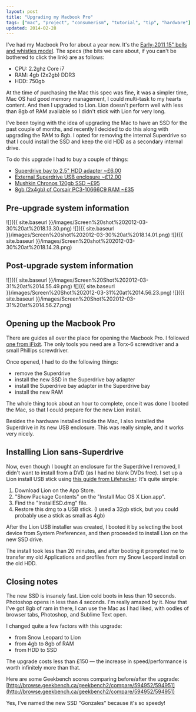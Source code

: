 ```yaml
---
layout: post
title: "Upgrading my Macbook Pro"
tags: ["mac", "project", "consumerism", "tutorial", "tip", "hardware"]
updated: 2014-02-28
---
```

I've had my Macbook Pro for about a year now. It's the [Early-2011 15" bells and whistles model](http://www.everymac.com/systems/apple/macbook_pro/stats/macbook-pro-core-i7-2.2-15-early-2011-unibody-thunderbolt-specs.html). The specs (the bits we care about, if you can't be bothered to click the link) are as follows:

- CPU: 2.2ghz Core i7
- RAM: 4gb (2x2gb) DDR3
- HDD: 750gb

<!-- more -->

At the time of purchasing the Mac this spec was fine, it was a simpler time, Mac OS had good memory management, I could multi-task to my hearts content. And then I upgraded to Lion. Lion doesn't perform well with less than 8gb of RAM available so I didn't stick with Lion for very long.

I've been toying with the idea of upgrading the Mac to have an SSD for the past couple of months, and recently I decided to do this along with upgrading the RAM to 8gb. I opted for removing the internal Superdrive so that I could install the SSD and keep the old HDD as a secondary internal drive.

To do this upgrade I had to buy a couple of things:

- [Superdrive bay to 2.5" HDD adapter ~£6.00](http://www.suntekstore.co.uk/product-10010809-25_inch_the_second_sata_hdd_ssd_caddy_for_apple_macbook.html)
- [External Superdrive USB enclosure ~£12.00](http://cgi.ebay.co.uk/ws/eBayISAPI.dll?ViewItem&item=320817912050)
- [Mushkin Chronos 120gb SSD ~£95](http://www.aria.co.uk/Products/Components/Solid+State+Drives/Mushkin+Chronos+120GB+2.5%22+SATA-III+Solid+State+Hard+Drive+?productId=45660)
- [8gb (2x4gb) of Corsair PC3-10666C9 RAM ~£35](http://www.aria.co.uk/Products/Components/Memory+-+RAM/SODIMM+-+Laptops+%2F+Compact+PC/SODIMM+DDR3/8GB+Corsair+Value+Select+%282x4GB%29+DDR3+PC3-10666C9+1333MHz+1.5v+SODIMM+Memory+-+CMSO8GX3M2A1333C9+?productId=47381)

## Pre-upgrade system information
![]({{ site.baseurl }}/images/Screen%20shot%202012-03-30%20at%2018.13.30.png)
![]({{ site.baseurl }}/images/Screen%20shot%202012-03-30%20at%2018.14.01.png)
![]({{ site.baseurl }}/images/Screen%20shot%202012-03-30%20at%2018.14.28.png)

## Post-upgrade system information
![]({{ site.baseurl }}/images/Screen%20Shot%202012-03-31%20at%2014.55.49.png)
![]({{ site.baseurl }}/images/Screen%20Shot%202012-03-31%20at%2014.56.23.png)
![]({{ site.baseurl }}/images/Screen%20Shot%202012-03-31%20at%2014.56.27.png)


## Opening up the Macbook Pro
There are guides all over the place for opening the Macbook Pro. I followed [one from iFixit](http://www.ifixit.com/Device/MacBook_Pro_15%22_Unibody_Early_2011#guideList). The only tools you need are a Torx-6 screwdriver and a small Phillips screwdriver.

Once opened, I had to do the following things:

- remove the Superdrive
- install the new SSD in the Superdrive bay adapter
- install the Superdrive bay adapter in the Superdrive bay
- install the new RAM

The whole thing took about an hour to complete, once it was done I booted the Mac, so that I could prepare for the new Lion install.

Besides the hardware installed inside the Mac, I also installed the Superdrive in its new USB enclosure. This was really simple, and it works very nicely.

## Installing Lion sans-Superdrive
Now, even though I bought an enclosure for the Superdrive I removed, I didn't want to install from a DVD (as I had no blank DVDs free). I set up a Lion install USB stick using [this guide from Lifehacker](http://lifehacker.com/5823096/how-to-burn-your-own-lion-install-dvd-or-flash-drive). It's quite simple:

1. Download Lion on the App Store.
2. "Show Package Contents" on the "Install Mac OS X Lion.app".
3. Find the "InstallESD.dmg" file.
4. Restore this dmg to a USB stick. (I used a 32gb stick, but you could probably use a stick as small as 4gb)

After the Lion USB installer was created, I booted it by selecting the boot device from System Preferences, and then proceeded to install Lion on the new SSD drive.

The install took less than 20 minutes, and after booting it prompted me to transfer my old Applications and profiles from my Snow Leopard install on the old HDD.

## Closing notes
The new SSD is insanely fast. Lion cold boots in less than 10 seconds. Photoshop opens in less than 4 seconds. I'm really amazed by it. Now that I've got 8gb of ram in there, I can use the Mac as I had liked, with oodles of browser tabs, Photoshop, and Sublime Text open.

I changed quite a few factors with this upgrade:

- from Snow Leopard to Lion
- from 4gb to 8gb of RAM
- from HDD to SSD

The upgrade costs less than £150 &mdash; the increase in speed/performance is worth infinitely more than that.

Here are some Geekbench scores comparing before/after the upgrade: [http://browse.geekbench.ca/geekbench2/compare/594952/594951](http://browse.geekbench.ca/geekbench2/compare/594952/594951)

Yes, I've named the new SSD "Gonzales" because it's so speedy!

